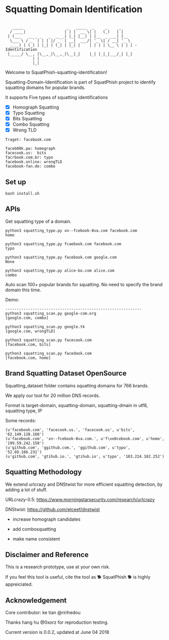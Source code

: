 # Squatting Domain Identification
```

   _____                   _   _____  _     _     _
  / ____|                 | | |  __ \| |   (_)   | |
 | (___   __ _ _   _  __ _| |_| |__) | |__  _ ___| |__
  \___ \ / _` | | | |/ _` | __|  ___/| '_ \| / __| '_ \
  ____) | (_| | |_| | (_| | |_| |    | | | | \__ \ | | | - Identification
 |_____/ \__, |\__,_|\__,_|\__|_|    |_| |_|_|___/_| |_|
            | |
            |_|

```

Welcome to SquatPhish-squatting-identification!

Squatting-Domain-Identification is part of SquatPhish project to identify squatting domains for popular brands.

It supports Five types of squatting identifications

- [x] Homograph Squatting
- [x] Typo Squatting
- [x] Bits Squatting
- [x] Combo Squatting
- [x] Wrong TLD

```
Traget: facebook.com

faceb00k.pw: homograph
facecook.us:  bits
facrbook.com.br: typo
facebook.online: wrongTLD
facebook-fan.de: combo

```

## Set up
```
bash install.sh
```

## APIs

Get squatting type of a domain.
```
python3 squatting_type.py xn--fcebook-8va.com facebook.com
homo

python3 squatting_type.py fcaebook.com facebook.com
typo

python3 squatting_type.py facebook.com google.com
None

python3 squatting_type.py alice-bo.com alice.com
combo
```

Auto scan 100+ popular brands for squatting.
No need to specify the brand domain this time.

Demo:
```
------------------------------------------------------------
python3 squatting_scan.py google-com.org
[google.com, combo]

python3 squatting_scan.py google.tk
[google.com, wrongTLD]

python3 squatting_scan.py facecook.com
[facebook.com, bits]

python3 squatting_scan.py facedook.com
[facebook.com, homo]
```


## Brand Squatting Dataset OpenSource

Squatting_dataset folder contains squatting domains for 766 brands.

We apply our tool for 20 million DNS records.

Format is target-domain, squatting-domain, squatting-dmain in utf8, squatting type, IP

Some records:
```
(u'facebook.com', 'facecook.us.', 'facecook.us', u'bits', '62.149.128.160')
(u'facebook.com', 'xn--fcebook-8va.com.', u'f\xe0cebook.com', u'homo', '199.59.242.150')
(u'github.com', 'ggithub.com.', 'ggithub.com', u'typo', '52.69.166.231')
(u'github.com', 'gtihub.io.', 'gtihub.io', u'typo', '103.224.182.252')
```


## Squatting Methodology

We extend urlcrazy and DNStwist for more efficient squatting detection, by adding a lot of stuff.

URLcrazy-0.5:  https://www.morningstarsecurity.com/research/urlcrazy

DNStwist: https://github.com/elceef/dnstwist

+ increase homograph candidates

+ add combosquatting

+ make name consistent


## Disclaimer and Reference

This is a research prototype, use at your own risk.

If you feel this tool is useful, cite the tool as :dog2: SquatPhish :dog2: is highly appreiciated.


## Acknowledgement

Core contributor: ke tian @ririhedou

Thanks hang hu @0xorz for reproduction testing.

Current version is 0.0.2, updated at June 04 2018